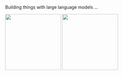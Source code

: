 Building things with large language models ...

<p align="left">
    <img align="centre" src="https://github-readme-stats-indol-five-38.vercel.app/api?username=zachschillaci27&hide_border=true&show_icons=true&include_all_commits=true&count_private=true&theme=transparent&bg_color=00000000" height=180px/>
    <img src="https://github-readme-stats-indol-five-38.vercel.app/api/top-langs/?username=zachschillaci27&hide_border=true&layout=compact&langs_count=8&exclude_repo=Thesis,Modules&theme=transparent&bg_color=00000000" height="180px"/>
</p>

<!--
**zachschillaci27/zachschillaci27** is a ✨ _special_ ✨ repository because its `README.md` (this file) appears on your GitHub profile.

Here are some ideas to get you started:

- 🔭 I’m currently working on ...
- 🌱 I’m currently learning ...
- 👯 I’m looking to collaborate on ...
- 🤔 I’m looking for help with ...
- 💬 Ask me about ...
- 📫 How to reach me: ...
- 😄 Pronouns: ...
- ⚡ Fun fact: ...
-->
